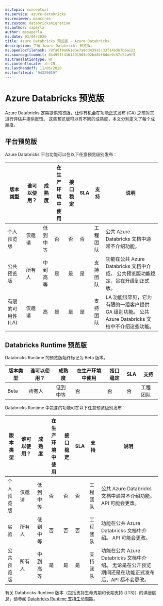 ```yaml
---
ms.topic: conceptual
ms.service: azure-databricks
ms.reviewer: mamccrea
ms.custom: databricksmigration
ms.author: saperla
author: mssaperla
ms.date: 03/04/2020
title: Azure Databricks 预览版 - Azure Databricks
description: 了解 Azure Databricks 预览版。
ms.openlocfilehash: 78fa0f9a661e6e7a8dd439a5c33f146db7b6a122
ms.sourcegitcommit: 6b499ff4361491965d02bd8bf8dde9c87c54a9f5
ms.translationtype: HT
ms.contentlocale: zh-CN
ms.lasthandoff: 11/06/2020
ms.locfileid: "94329019"
---
```

# <a name="azure-databricks-preview-releases"></a>Azure Databricks 预览版

Azure Databricks 定期提供预览版，让你有机会在功能正式发布 (GA) 之前对其进行评估并提供反馈。 这些预览版可以有不同的成熟度，本文分别定义了每个成熟度。

## <a name="platform-preview-releases"></a><a id="platform-preview-releases"> </a><a id="platform-releases"> </a>平台预览版

Azure Databricks 平台功能可以在以下任意预览级别发布：

| 版本类型                    | 谁可以使用？     | 成熟度     | 在生产环境中使用 | 接口稳定 | SLA     | 支持              | 说明                                                                                                                                                                 |
|---------------------------------|------------------|--------------|-------------------|------------------|---------|----------------------|-----------------------------------------------------------------------------------------------------------------------------------------------------------------------|
| 个人预览版                 | 仅邀请      | 低到中等      | 否                | 否               | 否      | 工程团队     | 公共 Azure Databricks 文档中通常不介绍功能。                                                                                     |
| 公共预览版                  | 所有人         | 中到高等     | 是               | 是              | 是     | 支持团队         | 功能在公共 Azure Databricks 文档中介绍。 公共预览版功能稳定，旨在升级到正式版。                               |
| 有限的可用性 (LA)       | 仅邀请      | 高         | 是               | 是              | 是     | 支持团队         | LA 功能很罕见，它为有限的一组客户提供 GA 级别功能。 公共 Azure Databricks 文档中不介绍这些功能。 |

## <a name="databricks-runtime-preview-releases"></a><a id="databricks-runtime-preview-releases"> </a><a id="runtime-releases"> </a>Databricks Runtime 预览版

Databricks Runtime 的预览版始终标记为 Beta 版本。

| 版本类型                    | 谁可以使用？     | 成熟度     | 在生产环境中使用 | 接口稳定     | SLA     | 支持              |
|---------------------------------|------------------|--------------|-------------------|----------------------|---------|----------------------|
| Beta                            | 所有人         | 低到中等      | 否                | 否                   | 否      | 工程团队     |

Databricks Runtime 中包含的功能可在以下任意预览级别发布：

| 版本类型                    | 谁可以使用？     | 成熟度     | 在生产环境中使用 | 接口稳定 | SLA     | 支持              | 说明                                                                                                                                                           |
|---------------------------------|------------------|--------------|-------------------|------------------|---------|----------------------|-----------------------------------------------------------------------------------------------------------------------------------------------------------------|
| 个人预览版                 | 仅邀请      | 低到中等      | 否                | 否               | 否      | 工程团队     | 公共 Azure Databricks 文档中通常不介绍功能。 API 可能会更改。                                                           |
| 实验                    | 所有人         | 低到中等      | 否                | 否               | 否      | 工程团队     | 功能在公共 Azure Databricks 文档中介绍。 API 可能会更改。                                                                       |
| 公共预览版                  | 所有人         | 中到高等     | 是               | 是              | 是     | 支持团队         | 功能在公共 Azure Databricks 文档中介绍。 无论是在公开预览期间还是在功能正式发布后，API 都不会更改。 |

有关 Databricks Runtime 版本（包括支持生命周期和长期支持 (LTS)）的详细信息，请参阅 [Databricks Runtime 支持生命周期](runtime/databricks-runtime-ver.md)。
